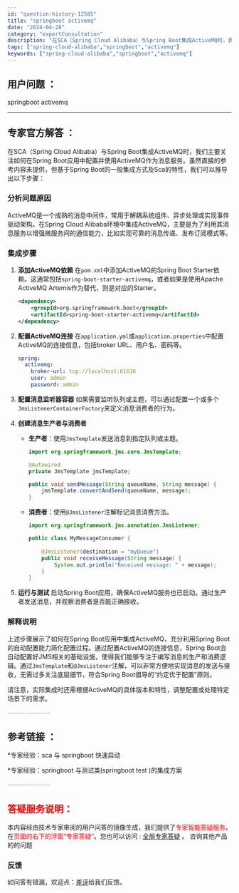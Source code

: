 ```yaml
---
id: "question-history-12585"
title: "springboot activemq"
date: "2024-04-28"
category: "expertConsultation"
description: "在SCA（Spring Cloud Alibaba）与Spring Boot集成ActiveMQ时，我们主要关注如何在Spring Boot应用中配置并使用ActiveMQ作为消息服务。虽然直接的参考内容未提供，但基于Spring Boot的一般集成方式及Sca的特性，我们可以推导出以下步骤：###"
tags: ["spring-cloud-alibaba","springboot","activemq"]
keywords: ["spring-cloud-alibaba","springboot","activemq"]
---
```


## 用户问题 ： 
 springboot activemq  

---------------
## 专家官方解答 ：

在SCA（Spring Cloud Alibaba）与Spring Boot集成ActiveMQ时，我们主要关注如何在Spring Boot应用中配置并使用ActiveMQ作为消息服务。虽然直接的参考内容未提供，但基于Spring Boot的一般集成方式及Sca的特性，我们可以推导出以下步骤：

### 分析问题原因

ActiveMQ是一个成熟的消息中间件，常用于解耦系统组件、异步处理或实现事件驱动架构。在Spring Cloud Alibaba环境中集成ActiveMQ，主要是为了利用其消息服务以增强微服务间的通信能力，比如实现可靠的消息传递、发布订阅模式等。

### 集成步骤

1. **添加ActiveMQ依赖**
   在`pom.xml`中添加ActiveMQ的Spring Boot Starter依赖。这通常包括`spring-boot-starter-activemq`，或者如果是使用Apache ActiveMQ Artemis作为替代，则是对应的Starter。

   ```xml
   <dependency>
       <groupId>org.springframework.boot</groupId>
       <artifactId>spring-boot-starter-activemq</artifactId>
   </dependency>
   ```

2. **配置ActiveMQ连接**
   在`application.yml`或`application.properties`中配置ActiveMQ的连接信息，包括broker URL、用户名、密码等。

   ```yaml
   spring:
     activemq:
       broker-url: tcp://localhost:61616
       user: admin
       password: admin
   ```

3. **配置消息监听器容器**
   如果需要监听队列或主题，可以通过配置一个或多个`JmsListenerContainerFactory`来定义消息消费者的行为。

4. **创建消息生产者与消费者**
   - **生产者**：使用`JmsTemplate`发送消息到指定队列或主题。
     ```java
     import org.springframework.jms.core.JmsTemplate;
     
     @Autowired
     private JmsTemplate jmsTemplate;
     
     public void sendMessage(String queueName, String message) {
         jmsTemplate.convertAndSend(queueName, message);
     }
     ```
   - **消费者**：使用`@JmsListener`注解标记消息消费方法。
     ```java
     import org.springframework.jms.annotation.JmsListener;
     
     public class MyMessageConsumer {
         
         @JmsListener(destination = "myQueue")
         public void receiveMessage(String message) {
             System.out.println("Received message: " + message);
         }
     }
     ```

5. **运行与测试**
   启动Spring Boot应用，确保ActiveMQ服务也已启动。通过生产者发送消息，并观察消费者是否能正确接收。

### 解释说明

上述步骤展示了如何在Spring Boot应用中集成ActiveMQ，充分利用Spring Boot的自动配置能力简化配置过程。通过配置ActiveMQ的连接信息，Spring Boot会自动配置好JMS相关的基础设施，使得我们能够专注于编写消息的生产和消费逻辑。通过`JmsTemplate`和`@JmsListener`注解，可以非常方便地实现消息的发送与接收，无需过多关注底层细节，符合Spring Boot倡导的“约定优于配置”原则。

请注意，实际集成时还需根据ActiveMQ的具体版本和特性，调整配置或处理特定场景下的需求。


<font color="#949494">---------------</font> 


## 参考链接 ：

*专家经验：sca 与 springboot 快速启动 
 
 *专家经验：springboot 与测试类(springboot test )的集成方案 


 <font color="#949494">---------------</font> 
 


## <font color="#FF0000">答疑服务说明：</font> 

本内容经由技术专家审阅的用户问答的镜像生成，我们提供了<font color="#FF0000">专家智能答疑服务</font>，在<font color="#FF0000">页面的右下的浮窗”专家答疑“</font>。您也可以访问 : [全局专家答疑](https://answer.opensource.alibaba.com/docs/intro) 。 咨询其他产品的的问题

### 反馈
如问答有错漏，欢迎点：[差评](https://ai.nacos.io/user/feedbackByEnhancerGradePOJOID?enhancerGradePOJOId=12678)给我们反馈。
